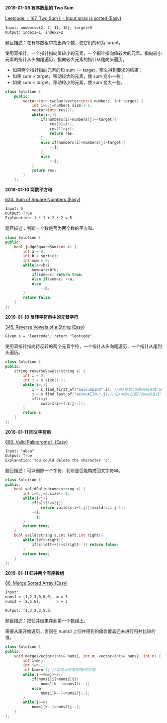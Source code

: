 **2019-01-09 有序数组的 Two Sum** 

[Leetcode ：167. Two Sum II - Input array is sorted (Easy)](https://leetcode.com/problems/two-sum-ii-input-array-is-sorted/description/)

```html
Input: numbers={2, 7, 11, 15}, target=9
Output: index1=1, index2=2
```

题目描述：在有序数组中找出两个数，使它们的和为 target。

使用双指针，一个指针指向值较小的元素，一个指针指向值较大的元素。指向较小元素的指针从头向尾遍历，指向较大元素的指针从尾向头遍历。

- 如果两个指针指向元素的和 sum == target，那么得到要求的结果；
- 如果 sum > target，移动较大的元素，使 sum 变小一些；
- 如果 sum < target，移动较小的元素，使 sum 变大一些。

```C++ 代码
class Solution {
	public:
	    vector<int> twoSum(vector<int>& numbers, int target) {
	        int i=0,j=numbers.size()-1;
	        vector<int> res(2);
	        while(i<j){
	            if(numbers[i]+numbers[j]==target){
	                res[0]=i+1;
	                res[1]=j+1;
	                return res;
	            }
	            else if(numbers[i]+numbers[j]>target){
	                --j;
	            }
	            else
	                ++i;
	        }
	        return res;
	    }
	};
```
**2019-01-10 两数平方和** 

[633. Sum of Square Numbers (Easy)](https://leetcode.com/problems/sum-of-square-numbers/description/)

```html
Input: 5
Output: True
Explanation: 1 * 1 + 2 * 2 = 5
```

题目描述：判断一个数是否为两个数的平方和。

```C++
class Solution {
public:
    bool judgeSquareSum(int c) {
        int a = 0;
        int b = sqrt(c);
        int sum = 0;
        while(a<=b){
            sum=a*a+b*b;
            if(sum==c) return true;
            else if(sum<c) ++a;
            else
                --b;
        }
        return false;
    }
};
```
**2019-01-10 反转字符串中的元音字符** 

[345. Reverse Vowels of a String (Easy)](https://leetcode.com/problems/reverse-vowels-of-a-string/description/)

```html
Given s = "leetcode", return "leotcede".
```

使用双指针指向待反转的两个元音字符，一个指针从头向尾遍历，一个指针从尾到头遍历。

```C++
class Solution {
public:
    string reverseVowels(string s) {
        int i = 0;
        int j = s.size()-1;
        while(i<j){
            i = s.find_first_of("aeiouAEIOU",i); //在s中的i位置开始查找"aeiouAEIOU"中任何一个字符第一次出现的位置
            j = s.find_last_of("aeiouAEIOU",j);//在s中的j位置开始向前查找"aeiouAEIOU"中任何一个字符第一次出现的位置
            if(i<j)
                swap(s[i++],s[j--]);
        }
        return s;
    }
};
```
**2019-01-11 回文字符串** 

[680. Valid Palindrome II (Easy)](https://leetcode.com/problems/valid-palindrome-ii/description/)

```html
Input: "abca"
Output: True
Explanation: You could delete the character 'c'.
```

题目描述：可以删除一个字符，判断是否能构成回文字符串。

```C++
class Solution {
public:
    bool validPalindrome(string s) {
        int i=0,j=s.size()-1;
        while(i<j){
            if(s[i]!=s[j])
                return vaild(s,i+1,j)||vaild(s,i,j-1);
            ++i;
            --j;
        }
        return true;
    }
    bool vaild(string s,int left,int right){
        while(left<right){
            if(s[left++]!=s[right--]) return false;
        }
        return true;
    }
};
```
**2019-01-11 归并两个有序数组** 

[88. Merge Sorted Array (Easy)](https://leetcode.com/problems/merge-sorted-array/description/)

```html
Input:
nums1 = [1,2,3,0,0,0], m = 3
nums2 = [2,5,6],       n = 3

Output: [1,2,2,3,5,6]
```

题目描述：把归并结果存到第一个数组上。

需要从尾开始遍历，否则在 nums1 上归并得到的值会覆盖还未进行归并比较的值。

```C++ 
class Solution {
public:
    void merge(vector<int>& nums1, int m, vector<int>& nums2, int n) {
        int i=m-1;
        int j=n-1;
        int k=m+n-1; //将最大的值存到K的位置
        while(i>=0&&j>=0){
            if(nums1[i]>nums2[j])
                nums1[k--]=nums1[i--];
            else
                nums1[k--]=nums2[j--];
        }
        while(j>=0)
            nums1[k--]=nums2[j--];
    }
};
```
